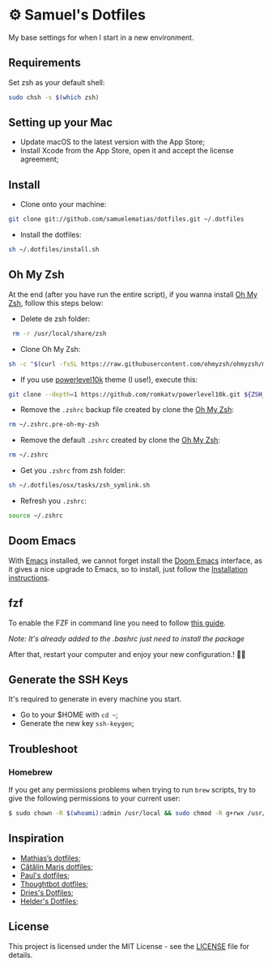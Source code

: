 # ⚙️ Samuel's Dotfiles

My base settings for when I start in a new environment.

## Requirements

Set zsh as your default shell:

```bash
sudo chsh -s $(which zsh)
```

## Setting up your Mac

- Update macOS to the latest version with the App Store;
- Install Xcode from the App Store, open it and accept the license agreement;

## Install

- Clone onto your machine:

```bash
git clone git://github.com/samuelematias/dotfiles.git ~/.dotfiles
```

- Install the dotfiles:

```bash
sh ~/.dotfiles/install.sh
```
## Oh My Zsh

At the end (after you have run the entire script), if you wanna install [Oh My Zsh](https://github.com/ohmyzsh/ohmyzsh), follow this steps below:

- Delete de zsh folder:
```bash
 rm -r /usr/local/share/zsh
```

- Clone Oh My Zsh:

```bash
sh -c "$(curl -fsSL https://raw.githubusercontent.com/ohmyzsh/ohmyzsh/master/tools/install.sh)"
```

- If you use [powerlevel10k](https://github.com/romkatv/powerlevel10k#oh-my-zsh) theme (I use!), execute this:

```bash
git clone --depth=1 https://github.com/romkatv/powerlevel10k.git ${ZSH_CUSTOM:-$HOME/.oh-my-zsh/custom}/themes/powerlevel10k
```

- Remove the `.zshrc` backup file created by clone the [Oh My Zsh](https://github.com/ohmyzsh/ohmyzsh):

```bash
rm ~/.zshrc.pre-oh-my-zsh
```

- Remove the default `.zshrc` created by clone the [Oh My Zsh](https://github.com/ohmyzsh/ohmyzsh):

```bash
rm ~/.zshrc
```

- Get you `.zshrc` from zsh folder:

```bash
sh ~/.dotfiles/osx/tasks/zsh_symlink.sh
```

- Refresh you `.zshrc`:

```bash
source ~/.zshrc
```

## Doom Emacs

With [Emacs](https://www.gnu.org/software/emacs/) installed, we cannot forget install the [Doom Emacs](https://github.com/hlissner/doom-emacs) interface, as it gives a nice upgrade to Emacs, so to install, just follow the [Installation instructions](https://github.com/hlissner/doom-emacs#install).
## fzf

To enable the FZF in command line you need to follow [this guide](https://github.com/junegunn/fzf#installation).

_Note: It's already added to the .bashrc just need to install the package_

After that, restart your computer and enjoy your new configuration.! ✌🏻

## Generate the SSH Keys

It's required to generate in every machine you start.

- Go to your $HOME with `cd ~`;
- Generate the new key `ssh-keygen`;

## Troubleshoot

### Homebrew
If you get any permissions problems when trying to run `brew` scripts, try to give the following permissions to your current user:
```bash
$ sudo chown -R $(whoami):admin /usr/local && sudo chmod -R g+rwx /usr/local
```

## Inspiration

- [Mathias’s dotfiles](https://github.com/mathiasbynens/dotfiles);
- [Cătălin Mariș dotfiles](https://github.com/alrra/dotfiles);
- [Paul's dotfiles](https://github.com/paulirish/dotfiles);
- [Thoughtbot dotfiles](https://github.com/thoughtbot/dotfiles);
- [Dries's Dotfiles](https://github.com/driesvints/dotfiles);
- [Helder's Dotfiles](https://github.com/helderburato/dotfiles);

## License

This project is licensed under the MIT License - see the [LICENSE](LICENSE) file for details.
